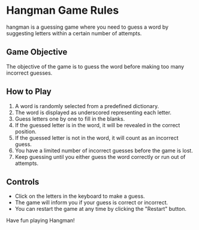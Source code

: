 # Hangman Game Rules

hangman is a guessing game where you need to guess a word by suggesting letters within a certain number of attempts.

## Game Objective

The objective of the game is to guess the word before making too many incorrect guesses.

## How to Play

1. A word is randomly selected from a predefined dictionary.
2. The word is displayed as underscored representing each letter.
3. Guess letters one by one to fill in the blanks.
4. If the guessed letter is in the word, it will be revealed in the correct position.
5. If the guessed letter is not in the word, it will count as an incorrect guess.
6. You have a limited number of incorrect guesses before the game is lost.
7. Keep guessing until you either guess the word correctly or run out of attempts.

## Controls

- Click on the letters in the keyboard to make a guess.
- The game will inform you if your guess is correct or incorrect.
- You can restart the game at any time by clicking the "Restart" button.

Have fun playing Hangman!